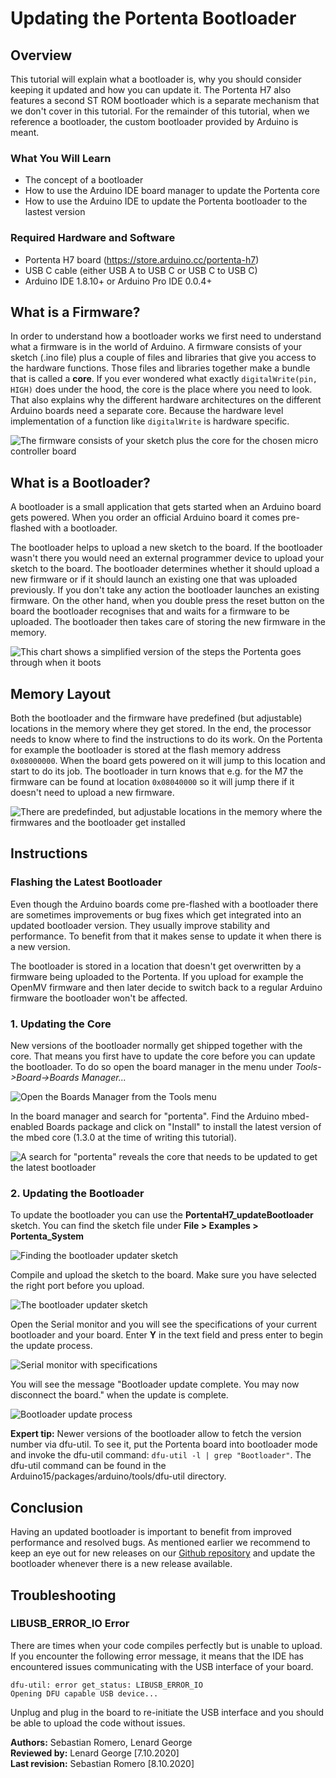 # Updating the Portenta Bootloader

## Overview

This tutorial will explain what a bootloader is, why you should consider keeping it updated and how you can update it. The Portenta H7 also features a second ST ROM bootloader which is a separate mechanism that we don't cover in this tutorial. For the remainder of this tutorial, when we reference a bootloader, the custom bootloader provided by Arduino is meant.

### What You Will Learn
-   The concept of a bootloader
-   How to use the Arduino IDE board manager to update the Portenta core
-   How to use the Arduino IDE to update the Portenta bootloader to the lastest version

### Required Hardware and Software
-   Portenta H7 board (<https://store.arduino.cc/portenta-h7>)
-   USB C cable (either USB A to USB C or USB C to USB C)
-   Arduino IDE 1.8.10+  or Arduino Pro IDE 0.0.4+ 

##  What is a Firmware?

In order to understand how a bootloader works we first need to understand what a firmware is in the world of Arduino. A firmware consists of your sketch (.ino file) plus a couple of files and libraries that give you access to the hardware functions. Those files and libraries together make a bundle that is called a **core**. If you ever wondered what exactly `digitalWrite(pin, HIGH)` does under the hood, the core is the place where you need to look. That also explains why the different hardware architectures on the different Arduino boards need a separate core. Because the hardware level implementation of a function like `digitalWrite` is hardware specific.

![The firmware consists of your sketch plus the core for the chosen micro controller board](assets/por_ard_bl_firmware.svg)

## What is a Bootloader?

A bootloader is a small application that gets started when an Arduino board gets powered. When you order an official Arduino board it comes pre-flashed with a bootloader.

The bootloader helps to upload a new sketch to the board. If the bootloader wasn't there you would need an external programmer device to upload your sketch to the board. The bootloader determines whether it should upload a new firmware or if it should launch an existing one that was uploaded previously. If you don't take any action the bootloader launches an existing firmware. On the other hand, when you double press the reset button on the board the bootloader recognises that and waits for a firmware to be uploaded. The bootloader then takes care of storing the new firmware in the memory.

![This chart shows a simplified version of the steps the Portenta goes through when it boots](assets/por_ard_bl_booting_process.svg)

## Memory Layout

Both the bootloader and the firmware have predefined (but adjustable) locations in the memory where they get stored. In the end, the processor needs to know where to find the instructions to do its work. On the Portenta for example the bootloader is stored at the flash memory address `0x08000000`. When the board gets powered on it will jump to this location and start to do its job. The bootloader in turn knows that e.g. for the M7 the firmware can be found at location `0x08040000` so it will jump there if it doesn't need to upload a new firmware.

![There are predefinded, but adjustable locations in the memory where the firmwares and the bootloader get installed](assets/por_ard_bl_flash_memory.svg)


## Instructions

### Flashing the Latest Bootloader
Even though the Arduino boards come pre-flashed with a bootloader there are sometimes improvements or bug fixes which get integrated into an updated bootloader version. They usually improve stability and performance. To benefit from that it makes sense to update it when there is a new version.

The bootloader is stored in a location that doesn't get overwritten by a firmware being uploaded to the Portenta. If you upload for example the OpenMV firmware and then later decide to switch back to a regular Arduino firmware the bootloader won't be affected.

### 1. Updating the Core
New versions of the bootloader normally get shipped together with the core. That means you first have to update the core before you can update the bootloader. To do so open the board manager in the menu under *Tools->Board->Boards Manager...*

![Open the Boards Manager from the Tools menu](assets/por_ard_bl_boards_manager.png)

In the board manager and search for "portenta".  Find the Arduino mbed-enabled Boards package and click on "Install" to install the latest version of the mbed core (1.3.0 at the time of writing this tutorial).

![A search for "portenta" reveals the core that needs to be updated to get the latest bootloader](assets/por_ard_bl_update_core.png)

### 2. Updating the Bootloader
To update the bootloader you can use the **PortentaH7_updateBootloader** sketch. You can find the sketch file under **File > Examples > Portenta_System**

![Finding the bootloader updater sketch](assets/por_ard_bl_find_sketch_file.png)

Compile and upload the sketch to the board. Make sure you have selected the right port before you upload.

![The bootloader updater sketch](assets/por_ard_bl_updater_sketch.png)

Open the Serial monitor and you will see the specifications of your current bootloader and your board. Enter **Y** in the text field and press enter to begin the update process.

![Serial monitor with specifications](assets/por_ard_bl_update_available.png)

You will see the message "Bootloader update complete. You may now disconnect the board." when the update is complete.

![Bootloader update process](assets/por_ard_bl_update_complete.png)

**Expert tip:** Newer versions of the bootloader allow to fetch the version number via dfu-util. To see it, put the Portenta board into bootloader mode and invoke the dfu-util command: `dfu-util -l | grep "Bootloader"`. The dfu-util command can be found in the Arduino15/packages/arduino/tools/dfu-util directory.

## Conclusion
Having an updated bootloader is important to benefit from improved performance and resolved bugs. As mentioned earlier we recommend to keep an eye out for new releases on our [Github repository](https://github.com/arduino/ArduinoCore-mbed/tree/master/bootloaders) and update the bootloader whenever there is a new release available.

## Troubleshooting
### LIBUSB_ERROR_IO Error

There are times when your code compiles perfectly but is unable to upload. If you encounter the following error message, it means that the IDE has encountered issues communicating with the USB interface of your board.

```
dfu-util: error get_status: LIBUSB_ERROR_IO
Opening DFU capable USB device... 
```

Unplug and plug in the board to re-initiate the USB interface and you should be able to upload the code without issues.

**Authors:** Sebastian Romero, Lenard George  
**Reviewed by:** Lenard George [7.10.2020]  
**Last revision:** Sebastian Romero [8.10.2020]